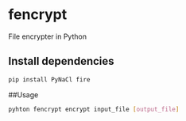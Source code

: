# fencrypt
File encrypter in Python

## Install dependencies

```bash
pip install PyNaCl fire
```

##Usage

```bash
pyhton fencrypt encrypt input_file [output_file]
```

